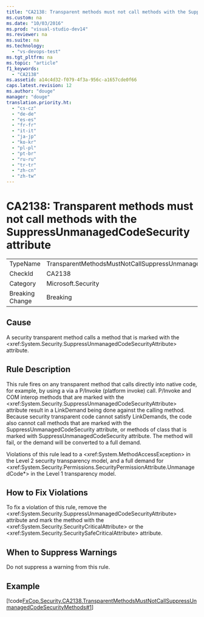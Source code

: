 ```yaml
---
title: "CA2138: Transparent methods must not call methods with the SuppressUnmanagedCodeSecurity attribute"
ms.custom: na
ms.date: "10/03/2016"
ms.prod: "visual-studio-dev14"
ms.reviewer: na
ms.suite: na
ms.technology: 
  - "vs-devops-test"
ms.tgt_pltfrm: na
ms.topic: "article"
f1_keywords: 
  - "CA2138"
ms.assetid: a14c4d32-f079-4f3a-956c-a1657cde0f66
caps.latest.revision: 12
ms.author: "douge"
manager: "douge"
translation.priority.ht: 
  - "cs-cz"
  - "de-de"
  - "es-es"
  - "fr-fr"
  - "it-it"
  - "ja-jp"
  - "ko-kr"
  - "pl-pl"
  - "pt-br"
  - "ru-ru"
  - "tr-tr"
  - "zh-cn"
  - "zh-tw"
---
```

# CA2138: Transparent methods must not call methods with the SuppressUnmanagedCodeSecurity attribute
|||  
|-|-|  
|TypeName|TransparentMethodsMustNotCallSuppressUnmanagedCodeSecurityMethods|  
|CheckId|CA2138|  
|Category|Microsoft.Security|  
|Breaking Change|Breaking|  
  
## Cause  
 A security transparent method calls a method that is marked with the \<xref:System.Security.SuppressUnmanagedCodeSecurityAttribute> attribute.  
  
## Rule Description  
 This rule fires on any transparent method that calls directly into native code, for example, by using a via a P/Invoke (platform invoke) call. P/Invoke and COM interop methods that are marked with the \<xref:System.Security.SuppressUnmanagedCodeSecurityAttribute> attribute result in a LinkDemand being done against the calling method. Because security transparent code cannot satisfy LinkDemands, the code also cannot call methods that are marked with the SuppressUnmanagedCodeSecurity attribute, or methods of class that is marked with SuppressUnmanagedCodeSecurity attribute. The method will fail, or the demand will be converted to a full demand.  
  
 Violations of this rule lead to a \<xref:System.MethodAccessException> in the Level 2 security transparency model, and a full demand for \<xref:System.Security.Permissions.SecurityPermissionAttribute.UnmanagedCode*> in the Level 1 transparency model.  
  
## How to Fix Violations  
 To fix a violation of this rule, remove the \<xref:System.Security.SuppressUnmanagedCodeSecurityAttribute> attribute and mark the method with the \<xref:System.Security.SecurityCriticalAttribute> or the \<xref:System.Security.SecuritySafeCriticalAttribute> attribute.  
  
## When to Suppress Warnings  
 Do not suppress a warning from this rule.  
  
## Example  
 [!code[FxCop.Security.CA2138.TransparentMethodsMustNotCallSuppressUnmanagedCodeSecurityMethods#1](../codequality/codesnippet/CSharp/ca2138--transparent-methods-must-not-call-methods-with-the-suppressunmanagedcodesecurity-attribute_1.cs)]